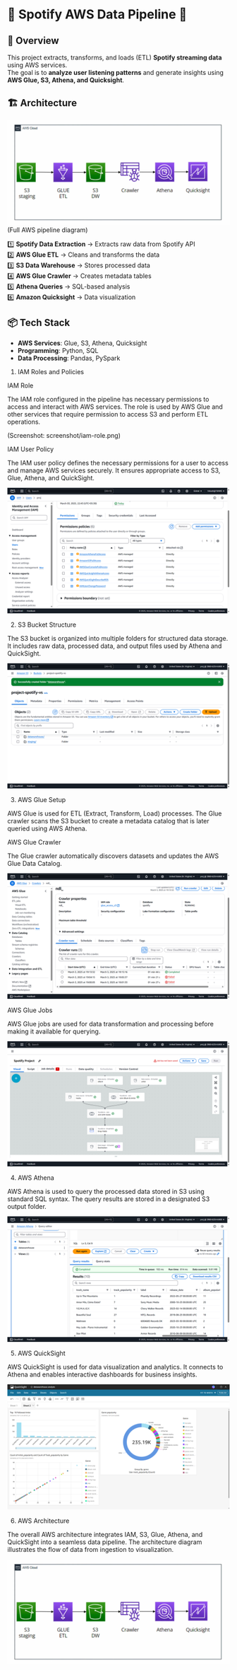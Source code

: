 # 🎵 Spotify AWS Data Pipeline 🚀

## 📌 Overview
This project extracts, transforms, and loads (ETL) **Spotify streaming data** using AWS services.  
The goal is to **analyze user listening patterns** and generate insights using **AWS Glue, S3, Athena, and Quicksight**.

## 🏗️ Architecture
![AWS Architecture](screenshots/aws-architecture.png)
(Full AWS pipeline diagram)

1️⃣ **Spotify Data Extraction** → Extracts raw data from Spotify API  
2️⃣ **AWS Glue ETL** → Cleans and transforms the data  
3️⃣ **S3 Data Warehouse** → Stores processed data  
4️⃣ **AWS Glue Crawler** → Creates metadata tables  
5️⃣ **Athena Queries** → SQL-based analysis  
6️⃣ **Amazon Quicksight** → Data visualization  

## 📦 Tech Stack
- **AWS Services**: Glue, S3, Athena, Quicksight  
- **Programming**: Python, SQL  
- **Data Processing**: Pandas, PySpark  


1. IAM Roles and Policies

IAM Role

The IAM role configured in the pipeline has necessary permissions to access and interact with AWS services. The role is used by AWS Glue and other services that require permission to access S3 and perform ETL operations.

(Screenshot: screenshot/iam-role.png)

IAM User Policy

The IAM user policy defines the necessary permissions for a user to access and manage AWS services securely. It ensures appropriate access to S3, Glue, Athena, and QuickSight.

![iam user policy](screenshots/iam-user-policy.png)

2. S3 Bucket Structure

The S3 bucket is organized into multiple folders for structured data storage. It includes raw data, processed data, and output files used by Athena and QuickSight.

![s3 bucket folders](screenshots/s3-bucket-folders.png)

3. AWS Glue Setup

AWS Glue is used for ETL (Extract, Transform, Load) processes. The Glue crawler scans the S3 bucket to create a metadata catalog that is later queried using AWS Athena.

AWS Glue Crawler

The Glue crawler automatically discovers datasets and updates the AWS Glue Data Catalog.

![AWS Glue Crawler](screenshots/AWS-Glue-Crawler.png)

AWS Glue Jobs

AWS Glue jobs are used for data transformation and processing before making it available for querying.

![AWS Glue](screenshots/AWS-Glue.png)

4. AWS Athena

AWS Athena is used to query the processed data stored in S3 using standard SQL syntax. The query results are stored in a designated S3 output folder.

![Athena output](screenshots/AWS-Athena-Output.png)

5. AWS QuickSight

AWS QuickSight is used for data visualization and analytics. It connects to Athena and enables interactive dashboards for business insights.

![AWS Quicksight Dashboard](screenshots/AWS-Quicksight-Dashboard.png)

6. AWS Architecture

The overall AWS architecture integrates IAM, S3, Glue, Athena, and QuickSight into a seamless data pipeline. The architecture diagram illustrates the flow of data from ingestion to visualization.

![aws architecture](screenshots/aws-architecture.png)